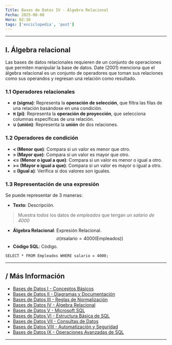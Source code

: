 ```yaml
---
Title: Bases de Datos IV - Álgebra Relacional
Fecha: 2025-08-08
Hora: 02:16
tags: ['enciclopedia', 'post']
---
```


---

## I. Álgebra relacional

Las bases de datos relacionales requieren de un conjunto de operaciones que permiten manipular la base de datos. Date (2001) menciona que el álgebra relacional es un conjunto de operadores que toman sus relaciones como sus operandos y regresan una relación como resultado.
### 1.1 Operadores relacionales

- **σ (sigma)**: Representa la **operación de selección**, que filtra las filas de una relación basándose en una condición.
- **π (pi)**: Representa la **operación de proyección**, que selecciona columnas específicas de una relación.
- **∪ (unión)**: Representa la **unión** de dos relaciones.

### 1.2 Operadores de condición

- **< (Menor que)**: Compara si un valor es menor que otro.
- **> (Mayor que)**: Compara si un valor es mayor que otro.
- **<= (Menor o igual a que)**: Compara si un valor es menor o igual a otro.
- **>= (Mayor o igual a que)**: Compara si un valor es mayor o igual a otro.
- **= (Igual a)**: Verifica si dos valores son iguales.

### 1.3 Representación de una expresión

Se puede representar de 3 maneras:

- **Texto**: Descripción.
> Muestra *todos* los datos de *empleados* que tengan un *salario de 4000*
- **Álgebra Relacional**: Expresión Relacional.
$$\sigma({\pi\text{salario} = 4000} (\text{Empleados})) $$
- **Código SQL**: Código.
```
SELECT * FROM Empleados WHERE salario = 4000;
```

---

## / Más Información

- [Bases de Datos I - Conceptos Básicos](/apuntes/bases-de-datos-i---conceptos-básicos/)
- [Bases de Datos II - Diagramas y Documentación](/apuntes/bases-de-datos-ii---diagramas-y-documentación/)
- [Bases de Datos III - Reglas de Normalización](/apuntes/bases-de-datos-iii---reglas-de-normalización/)
- [Bases de Datos IV - Álgebra Relacional](/apuntes/bases-de-datos-iv---álgebra-relacional/)
- [Bases de Datos V - Microsoft SQL](/apuntes/bases-de-datos-v---microsoft-sql/)
- [Bases de Datos VI - Estructura Básica de SQL](/apuntes/bases-de-datos-vi---estructura-básica-de-sql/)
- [Bases de Datos VII - Consultas de Datos](/apuntes/bases-de-datos-vii---consultas-de-datos/)
- [Bases de Datos VIII - Automatización y Seguridad](/apuntes/bases-de-datos-viii---automatización-y-seguridad/)
- [Bases de Datos IX - Operaciones Avanzadas de SQL](/apuntes/bases-de-datos-ix---operaciones-avanzadas-de-sql/)

---